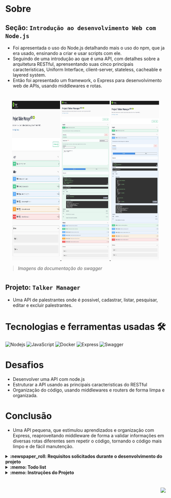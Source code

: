 # Sobre

## Seção: `Introdução ao desenvolvimento Web com Node.js`

- Foi apresentada o uso do Node.js detalhando mais o uso do npm, que ja era usado, ensinando a criar e usar scripts com ele.
- Seguindo de uma introdução ao que é uma API, com detalhes sobre a arquitetura RESTful, aprensentando suas cinco principais caracteristicas, Uniform Interface, client-server, stateless, cacheable e layered system.
- Então foi apresentado um framework, o Express para desenvolvimento web de APIs, usando middlewares e rotas.

#
<div align="center">
  <a href="https://raw.githubusercontent.com/davidrogger/trybe-project-talker-manager/readme-update/readme-imgs/project_top.webp">
    <img height="500px" width="30%" src="./readme-imgs/project_top.webp">
  </a>
  <a href="https://raw.githubusercontent.com/davidrogger/trybe-project-talker-manager/readme-update/readme-imgs/project_mid.webp">
    <img height="500px" width="30%" src="./readme-imgs/project_mid.webp">
  </a>
  <a href="https://raw.githubusercontent.com/davidrogger/trybe-project-talker-manager/readme-update/readme-imgs/project_bot.webp">
    <img height="500px" width="30%" src="./readme-imgs/project_bot.webp">
  </a>
</div>

>*Imagens da documentação do swagger*
#
## Projeto: `Talker Manager`

- Uma API de palestrantes onde é possivel, cadastrar, listar, pesquisar, editar e excluir palestrantes.

# Tecnologias e ferramentas usadas 🛠

![Nodejs](https://img.shields.io/badge/-Nodejs-339933?style=flat-square&logo=Node.js&logoColor=ffffff)
![JavaScript](https://img.shields.io/badge/-JavaScript-%23F7DF1C?style=flat-square&logo=javascript&logoColor=000000&labelColor=%23F7DF1C&color=%23FFCE5A)
![Docker](https://img.shields.io/badge/-Docker-fff?style=flat-square&logo=docker)
![Express](https://img.shields.io/badge/-Express-339999?style=flat-square&logo=express&logoColor=ffffff)
![Swagger](https://img.shields.io/badge/-Swagger-85EA2D?style=flat-square&logo=swagger&logoColor=000)


# Desafios

- Desenvolver uma API com node.js
- Estruturar a API usando as principais caracteristicas do RESTful
- Organização do código, usando middlewares e routers de forma limpa e organizada.

# Conclusão

- Uma API pequena, que estimulou aprendizados e organização com Express, reaproveitando middleware de forma a validar informações em diversas rotas diferentes sem repetir o código, tornando o código mais limpo e de fácil manutenção.

</details>

<details>
  <summary>
    <strong>
      :newspaper_roll: Requisitos solicitados durante o desenvolvimento do projeto
    </strong>
  </summary>

 
  ### Requisitos
  *Nome* | *Avaliação*
  --- | :---:
  1 - Crie o endpoint GET /talker | :heavy_check_mark:
  2 - Crie o endpoint GET /talker/:id | :heavy_check_mark:
  3 - Crie o endpoint POST /login | :heavy_check_mark:
  4 - Adicione as validações para o endpoint /login | :heavy_check_mark:
  5 - Crie o endpoint POST /talker | :heavy_check_mark:
  6 - Crie o endpoint PUT /talker/:id | :heavy_check_mark:
  7 - Crie o endpoint DELETE /talker/:id | :heavy_check_mark:
  8 - Crie o endpoint GET /talker/search?q=searchTerm | :heavy_check_mark:

</details>

<details>
  <summary>
    <strong>
      :memo: Todo list
    </strong>
  </summary>

  - [x] - ~~Criar aplicação com base nos requisitos da trybe.~~ ![data](https://badgen.net/badge/delivery/20-06-2022/green)

</details>

<details>
  <summary>
    <strong>
      :memo: Instruções do  Projeto
    </strong>
  </summary>

>### Importante seguir a ordem apresentada a baixo, para o funcionamento.

<details>
<summary>
  <strong>
    ⚠️ Configurações mínimas para execução do projeto
  </strong>
</summary>

  >- Sistema Operacional Distribuição Unix
  >- Node versão >= 16
  >- Docker
  >- Docker-compose versão >=1.29.2
  >- API Client ([Thunder Client](https://www.thunderclient.com/), [Insomnia](https://insomnia.rest/), [POSTMAN](https://www.postman.com/), ou algum outro de sua preferência)

  </details>

  <details>
  <summary>
    <strong>
      ⚠️ Inicie o docker-compose
    </strong>
  </summary>

  >Após clonar o respositório para iniciar o docker compose, você deve dentro da pasta raiz do projeto usar o comando: `docker-compose up -d`
  >Verifique se os container está funcionando usando o comando `docker ps` no terminal. Deve aparecer um container com o nome de *talker_manager*.
  </details>

  <details>
    <summary>
      <strong>
        🗂 Acessando as Rotas
      </strong>
    </summary>

  >Existem duas formas de acessar e testar as rotas:
  >1. Usando algum API Cliente, conforme citado nas configurações mínimas.
  >2. Acessando a documentação gerada pelo swagger `localhost:3000/api-docs`.

  <details>  
  <summary>
    <strong>/login</strong>
  </summary>

  ## POST - `localhost:3000/login`

  > - Rota responsável por gerar um token, para acesso de algumas rotas da API.
  > - Para gerar o token é necessário realizar uma requisição POST para URL: `localhost:3000/login` contendo um corpo json, com um e-mail e senha válidos.
  > - **`E-mail`** é considerado válido quando ele segue um padrão de uma string sem limites de caracteres seguindo de `@` com outra string sem limites, com um ponto `.`, e após o ponto uma string com limite de 4 caracteres. `string@string.4str`.
  >- **`Senha`** é considerada válida quando possuir mais ou igual a 6 caracteres.
  </details>

  <details>
  <summary>
    <strong>/talker</strong>
  </summary>

  ## GET - `localhost:3000/talker`

  >- Rota responsável por apresentar todos palestrantes cadastrados.

  ## POST - `localhost:3000/talker`

  > - Rota responsável por cadastrar palestrantes.
  > - Para cadastrar um palestrante, é necessário realizar uma requisição com um corpo json contendo os seguindos dados.
  > - **`name`**: Nome deve conter no mínimo 3 caracteres.
  > - **`age`**: Idade deve ser um número maior que 18, pois os palestrantes devem ser maiores de 18 anos.
  > - **`talk`**: Deve ser um objecto contento seguintes chaves:
  >     - **`watchedAt`**: Deve conter a data da apresentação seguindo uma formatação `dd/mm/aaaa`
  >     - **`rate`**: Deve ser uma nota entre 1 e 5.

  ## GET - `localhost:3000/talker/search`

  > - Rota responsável por buscar palestrante por nome.
  > - Para buscar um palestrante, é necessário realizar uma requisição usando o parametro q seguindo do nome que deseja localizar.
  > - Exemplo:
  >     - localhost:3000/search`?q=Henrique`
  > Será retornado todos palestrantes que contenha o nome Henrique em sua chave que representa o nome.
  > Caso nenhum parametro seja passado a API retorna todos palestrantes cadastrados.

  </details>

  </details>
</details>

#

<div align="right">
  <img src="https://badgen.net/badge/last%20update/13-02-2023/blue">
</div>
